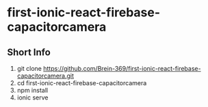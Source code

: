 # first-ionic-react-firebase-capacitorcamera

## Short Info

1. git clone https://github.com/Brein-369/first-ionic-react-firebase-capacitorcamera.git
2. cd first-ionic-react-firebase-capacitorcamera
3. npm install
4. ionic serve
